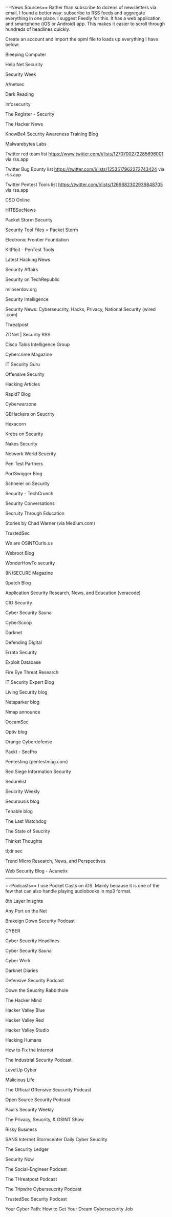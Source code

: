 ==News Sources==
Rather than subscribe to dozens of newsletters via email, I found a better way: subscribe to RSS feeds and aggregate everything in one place. I suggest Feedly for this. It has a web application and smartphone (iOS or Android) app. This makes it easier to scroll through hundreds of headlines quickly.

Create an account and import the opml file to loads up everything I have below:

Bleeping Computer

Help Net Security

Security Week

/r/netsec

Dark Reading

Infosecurity

The Register - Security

The Hacker News

KnowBe4 Security Awareness Training Blog

Malwarebytes Labs

Twitter red team list https://www.twitter.com/i/lists/1270700272285696001 via rss.app

Twitter Bug Bounty list https://twitter.com/i/lists/1253517962272743424 via rss.app

Twitter Pentest Tools list https://twitter.com/i/lists/1269682302939848705 via rss.app

CSO Online

HITBSecNews

Packet Storm Security

Security Tool Files = Packet Storm

Electronic Frontier Foundation

KitPloit - PenTest Tools

Latest Hacking News

Security Affairs

Security on TechRepublic

miloserdov.org

Security Intelligence

Security News: Cyberseucrity, Hacks, Privacy, National Security (wired .com)

Threatpost

ZDNet | Security RSS

Cisco Talos Intelligence Group

Cybercrime Magazine

IT Security Guru

Offensive Security

Hacking Articles

Rapid7 Blog

Cyberwarzone

GBHackers on Seucrity

Hexacorn

Krebs on Security

Nakes Security

Network World Seucrity

Pen Test Partners

PortSwigger Blog

Schneier on Security

Security - TechCrunch

Security Conversations

Secruity Through Education

Stories by Chad Warner (via Medium.com)

TrustedSec

We are OSINTCurio.us

Webroot Blog

WonderHowTo security

(IN)SECURE Magazine

0patch Blog

Application Security Research, News, and Education (veracode)

CIO Security

Cyber Security Sauna

CyberScoop

Darknet

Defending DIgital

Errata Security

Exploit Database

Fire Eye Threat Research

IT Security Expert Blog

Living Security blog

Netsparker blog

Nmap announce

OccamSec

Optiv blog

Orange Cyberdefense

Packt - SecPro

Pentesting (pentestmag.com)

Red Siege Information Security

Securelist

Seucrity Weekly

Securousis blog

Tenable blog

The Last Watchdog

The State of Seucrity

Thinkst Thoughts

tl;dr sec

Trend Micro Research, News, and Perspectives

Web Security Blog - Acunetix

-----

==Podcasts==
I use Pocket Casts on iOS. Mainly because it is one of the few that can also handle playing audiobooks in mp3 format.

8th Layer Inisghts

Any Port on the Net

Brakeign Down Security Podcast

CYBER

Cyber Seucrity Headlines

Cyber Security Sauna

Cyber Work

Darknet Diaries

Defensive Security Podcast

Down the Seucrity Rabbithole

The Hacker Mind

Hacker Valley Blue

Hacker Valley Red

Hacker Valley Studio

Hacking Humans

How to Fix the Internet

The Industrial Security Podcast

LevelUp Cyber

Malicious Life

The Official Offensive Seucurity Podcast

Open Source Security Podcast

Paul's Security Weekly

The Privacy, Seucrity, & OSINT Show

Risky Business

SANS Internet Stormcenter Daily Cyber Seucrity 

The Security Ledger

Security Now

The Social-Engineer Podcast

The THreatpost Podcast

The Tripwire Cyberseucrity Podcast

TrustedSec Security Podcast

Your Cyber Path: How to Get Your Dream Cybersecurity Job
